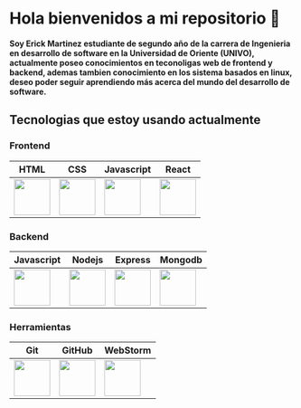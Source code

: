 # Hola bienvenidos a mi repositorio 👋

**Soy Erick Martinez estudiante de segundo año de la carrera de Ingenieria en desarrollo de software en la Universidad de Oriente (UNIVO), actualmente poseo conocimientos en teconoligas web de frontend y backend, ademas tambien conocimiento en los sistema basados en linux, deseo poder seguir aprendiendo más acerca del mundo del desarrollo de software.**

## Tecnologias que estoy usando actualmente
###  Frontend

|HTML  | CSS  | Javascript  | React  |
|------|------|-------------|--------|
|<picture><img src="https://img.icons8.com/?size=100&id=20909&format=png&color=000000" width=64px></picture>|<picture><img src="https://img.icons8.com/?size=100&id=7gdY5qNXaKC0&format=png&color=000000" width=64px></picture>|<picture><img src="https://img.icons8.com/?size=100&id=108784&format=png&color=000000" width=64px></picture>|<picture><img src="https://img.icons8.com/?size=100&id=NfbyHexzVEDk&format=png&color=000000" width=64px></picture>

### Backend
|Javascript  | Nodejs  | Express  | Mongodb  |
|------------|---------|----------|----------|
|<picture><img src="https://img.icons8.com/?size=100&id=108784&format=png&color=000000" width=64px></picture>|<picture><img src="https://img.icons8.com/?size=100&id=54087&format=png&color=000000" width=64px></picture>|<picture><img src="https://img.icons8.com/?size=100&id=kg46nzoJrmTR&format=png&color=000000" width=64px></picture>|<picture><img src="https://img.icons8.com/?size=100&id=bosfpvRzNOG8&format=png&color=000000" width=64px></picture>|

### Herramientas
|Git  | GitHub  | WebStorm  |
|-----|---------|-----------|
|<picture><img src="https://img.icons8.com/?size=100&id=20906&format=png&color=000000" width=64px></picture> | <picture><img src="https://img.icons8.com/?size=100&id=62856&format=png&color=000000" width=64px></picture> | <picture><img src="https://img.icons8.com/?size=100&id=32sNCVhNAx9Y&format=png&color=000000" width=64px></picture>|

<!--
<picture><img src="" width=64px></picture>

**Th3rick2002/Th3rick2002** is a ✨ _special_ ✨ repository because its `README.md` (this file) appears on your GitHub profile.

Here are some ideas to get you started:

- 🔭 I’m currently working on ...
- 🌱 I’m currently learning ...
- 👯 I’m looking to collaborate on ...
- 🤔 I’m looking for help with ...
- 💬 Ask me about ...
- 📫 How to reach me: ...
- 😄 Pronouns: ...
- ⚡ Fun fact: ...
-->

